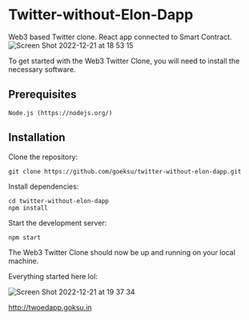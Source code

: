 # Twitter-without-Elon-Dapp
Web3 based Twitter clone. React app connected to Smart Contract. 
![Screen Shot 2022-12-21 at 18 53 15](https://user-images.githubusercontent.com/25721443/208947241-c54fbd38-dd4e-4cc2-b662-81a8e2475250.png)



To get started with the Web3 Twitter Clone, you will need to install the necessary software.

## Prerequisites
```
Node.js (https://nodejs.org/)
```

## Installation
Clone the repository:

```
git clone https://github.com/goeksu/twitter-without-elon-dapp.git
```

Install dependencies:

```
cd twitter-without-elon-dapp
npm install
```

Start the development server:
```
npm start

```
The Web3 Twitter Clone should now be up and running on your local machine.


Everything started here lol:


![Screen Shot 2022-12-21 at 19 37 34](https://user-images.githubusercontent.com/25721443/208957445-a3d03f9a-0a7e-45db-a8a3-377f10b08abe.png)



http://twoedapp.goksu.in
